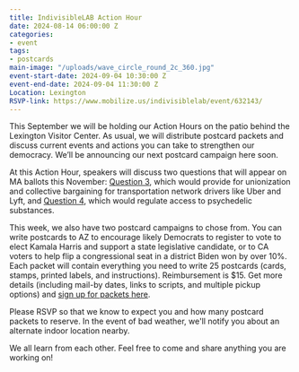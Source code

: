 ```yaml
---
title: IndivisibleLAB Action Hour
date: 2024-08-14 06:00:00 Z
categories:
- event
tags:
- postcards
main-image: "/uploads/wave_circle_round_2c_360.jpg"
event-start-date: 2024-09-04 10:30:00 Z
event-end-date: 2024-09-04 11:30:00 Z
Location: Lexington
RSVP-link: https://www.mobilize.us/indivisiblelab/event/632143/
---
```


This September we will be holding our Action Hours on the patio behind the Lexington Visitor Center. As usual, we will distribute postcard packets and discuss current events and actions you can take to strengthen our democracy. We’ll be announcing our next postcard campaign here soon.

At this Action Hour, speakers will discuss two questions that will appear on MA ballots this November: [Question 3](https://ballotpedia.org/Massachusetts_Question_3,_Unionization_and_Collective_Bargaining_for_Transportation_Network_Drivers_Initiative_(2024)), which would provide for unionization and collective bargaining for transportation network drivers like Uber and Lyft, and [Question 4](https://ballotpedia.org/Massachusetts_Question_4,_Regulated_Access_to_Psychedelic_Substances_Initiative_(2024)), which would regulate access to psychedelic substances.

This week, we also have two postcard campaigns to chose from. You can write postcards to AZ to encourage likely Democrats to register to vote to elect Kamala Harris and support a state legislative candidate, or to CA  voters to help flip a congressional seat in a district Biden won by over 10%. Each packet will contain everything you need to write 25 postcards (cards, stamps, printed labels, and instructions). Reimbursement is $15. Get more details (including mail-by dates, links to scripts, and multiple pickup options) and [sign up for packets here](https://docs.google.com/forms/d/e/1FAIpQLSetlsO0PBr8vT3qvNc3kGdVCI48_hsDrXsc3Fr83mwM-HFKHA/viewform).

Please RSVP so that we know to expect you and how many postcard packets to reserve. In the event of bad weather, we'll notify you about an alternate indoor location nearby.

We all learn from each other. Feel free to come and share anything you are working on!